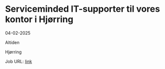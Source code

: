 # Serviceminded IT-supporter til vores kontor i Hjørring
04-02-2025

Altiden

Hjørring

Job URL: [link](https://jobs.altiden.dk/jobs/5501921-altiden-soger-serviceminded-it-supporter-til-vores-kontor-i-hjorring)


